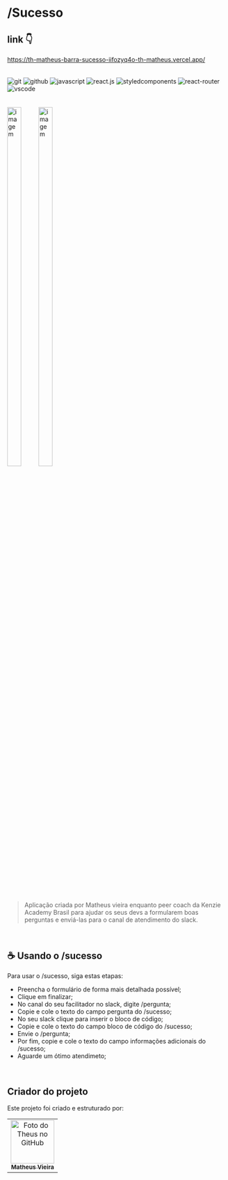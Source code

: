 # /Sucesso

## link 👇

https://th-matheus-barra-sucesso-iifozyq4o-th-matheus.vercel.app/

<div style="display: inline_block"><br/>
    <img align="center" alt="git" src="https://img.shields.io/badge/GIT-E44C30?style=for-the-badge&logo=git&logoColor=white"/>
    <img align="center" alt="github" src="https://img.shields.io/badge/GitHub-100000?style=for-the-badge&logo=github&logoColor=white"/>
    <img align="center" alt="javascript" src="https://img.shields.io/badge/JavaScript-323330?style=for-the-badge&logo=javascript&logoColor=F7DF1E"/>
    <img align="center" alt="react.js" src="https://img.shields.io/badge/React-20232A?style=for-the-badge&logo=react&logoColor=61DAFB"/>
    <img align="center" alt="styledcomponents" src="https://img.shields.io/badge/styled--components-DB7093?style=for-the-badge&logo=styled-components&logoColor=white"/>
    <img align="center" alt="react-router" src="https://img.shields.io/badge/React_Router-CA4245?style=for-the-badge&logo=react-router&logoColor=white"/>
    <img align="center" alt="vscode" src="https://img.shields.io/badge/Visual_Studio_Code-0078D4?style=for-the-badge&logo=visual%20studio%20code&logoColor=white"/>
</div>
<br/>
<br/>
<div style="display: inline-block">
    <img width="46%" src="https://i.ibb.co/TPJ1QhQ/Captura-de-tela-de-2022-07-30-22-53-19.png" alt="imagem">
    <img width="46%" src="https://i.ibb.co/n1thGT1/Captura-de-tela-de-2022-07-30-22-59-29.png" alt="imagem">
</div>
<br/>
<br/>

> Aplicação criada por Matheus vieira enquanto peer coach da Kenzie Academy Brasil para ajudar os seus devs a formularem boas perguntas e enviá-las para o canal de atendimento do slack.

<br/>

<!-- ### Ajustes e melhorias

O projeto ainda está em desenvolvimento e as próximas atualizações serão voltadas nas seguintes tarefas:

- [x] Criação de ambiente inicial com formu
- [x] Tarefa 2
- [x] Tarefa 3
- [ ] Tarefa 4
- [ ] Tarefa 5
 -->

## ☕ Usando o /sucesso

Para usar o /sucesso, siga estas etapas:

- Preencha o formulário de forma mais detalhada possível;
- Clique em finalizar;
- No canal do seu facilitador no slack, digite /pergunta;
- Copie e cole o texto do campo pergunta do /sucesso;
- No seu slack clique para inserir o bloco de código;
- Copie e cole o texto do campo bloco de código do /sucesso;
- Envie o /pergunta;
- Por fim, copie e cole o texto do campo informações adicionais do /sucesso;
- Aguarde um ótimo atendimeto;

<br/>

## Criador do projeto

Este projeto foi criado e estruturado por:

<table>
  <tr>
    <td align="center">
      <a href="#">
        <img src="https://avatars.githubusercontent.com/u/109465340?v=4" width="100px;" alt="Foto do Theus no GitHub"/><br>
        <sub>
          <b>Matheus Vieira</b>
        </sub>
      </a>
    </td>
    
  </tr>
</table>
